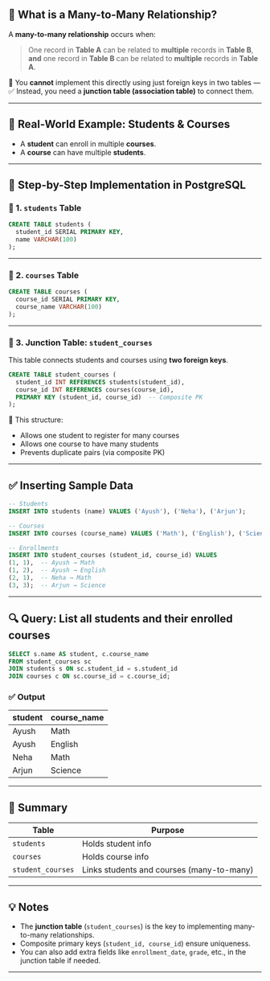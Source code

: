

## 🔗 What is a Many-to-Many Relationship?

A **many-to-many relationship** occurs when:

> One record in **Table A** can be related to **multiple** records in **Table B**,
> **and** one record in **Table B** can be related to **multiple** records in **Table A**.

🚫 You **cannot** implement this directly using just foreign keys in two tables —
✅ Instead, you need a **junction table (association table)** to connect them.

---

## 🧠 Real-World Example: Students & Courses

* A **student** can enroll in multiple **courses**.
* A **course** can have multiple **students**.

---

## 🧱 Step-by-Step Implementation in PostgreSQL

### 🔸 1. `students` Table

```sql
CREATE TABLE students (
  student_id SERIAL PRIMARY KEY,
  name VARCHAR(100)
);
```

---

### 🔸 2. `courses` Table

```sql
CREATE TABLE courses (
  course_id SERIAL PRIMARY KEY,
  course_name VARCHAR(100)
);
```

---

### 🔸 3. Junction Table: `student_courses`

This table connects students and courses using **two foreign keys**.

```sql
CREATE TABLE student_courses (
  student_id INT REFERENCES students(student_id),
  course_id INT REFERENCES courses(course_id),
  PRIMARY KEY (student_id, course_id)  -- Composite PK
);
```

📌 This structure:

* Allows one student to register for many courses
* Allows one course to have many students
* Prevents duplicate pairs (via composite PK)

---

## ✅ Inserting Sample Data

```sql
-- Students
INSERT INTO students (name) VALUES ('Ayush'), ('Neha'), ('Arjun');

-- Courses
INSERT INTO courses (course_name) VALUES ('Math'), ('English'), ('Science');

-- Enrollments
INSERT INTO student_courses (student_id, course_id) VALUES
(1, 1),  -- Ayush → Math
(1, 2),  -- Ayush → English
(2, 1),  -- Neha → Math
(3, 3);  -- Arjun → Science
```

---

## 🔍 Query: List all students and their enrolled courses

```sql
SELECT s.name AS student, c.course_name
FROM student_courses sc
JOIN students s ON sc.student_id = s.student_id
JOIN courses c ON sc.course_id = c.course_id;
```

### ✅ Output

| student | course\_name |
| ------- | ------------ |
| Ayush   | Math         |
| Ayush   | English      |
| Neha    | Math         |
| Arjun   | Science      |

---

## 📝 Summary

| Table             | Purpose                                   |
| ----------------- | ----------------------------------------- |
| `students`        | Holds student info                        |
| `courses`         | Holds course info                         |
| `student_courses` | Links students and courses (many-to-many) |

---

## 💡 Notes

* The **junction table** (`student_courses`) is the key to implementing many-to-many relationships.
* Composite primary keys (`student_id, course_id`) ensure uniqueness.
* You can also add extra fields like `enrollment_date`, `grade`, etc., in the junction table if needed.

---
